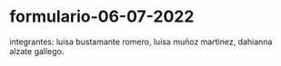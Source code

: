 # formulario-06-07-2022
integrantes:
luisa bustamante romero,
luisa muñoz martinez,
dahianna alzate gallego.
